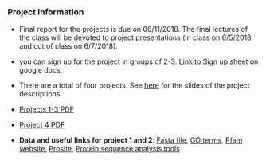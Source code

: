 

### Project information

- Final report for the projects is due on 06/11/2018. The final lectures of the class will be devoted to project presentations (in class on 6/5/2018 and out of class on 6/7/2018). 

- you can sign up for the project in groups of 2-3. [Link to Sign up sheet](https://docs.google.com/spreadsheets/d/1cN6rD9tMgd4zKkQf8wG4Ilu7k9P3kFIv-RPIu5jaj6Y/edit#gid=0) on google docs. 

- There are a total of four projects. See [here](https://www.dropbox.com/s/nc3yrytoafa3nwe/projects2018.pptx?dl=0) 
 for the slides of the project descriptions. 

- [Projects 1-3 PDF](https://www.dropbox.com/s/3k37s75uqshhr98/projects_2018.pdf?dl=0) 

- [Project 4 PDF](https://www.dropbox.com/s/660fsqzakhe29ok/Project4_frameshiftindels.pdf?dl=0)

- **Data and useful links for project 1 and 2**: [Fasta file](https://www.dropbox.com/s/fb0zgdbj45t6ov3/UP000006737.fasta?dl=0), [GO terms](http://www.geneontology.org/ontology/subsets/goslim_metagenomics.obo), [Pfam website](http://pfam.xfam.org/), [Prosite](http://prosite.expasy.org/scanprosite/), [Protein sequence analysis tools](http://www.expasy.org/tools/)


